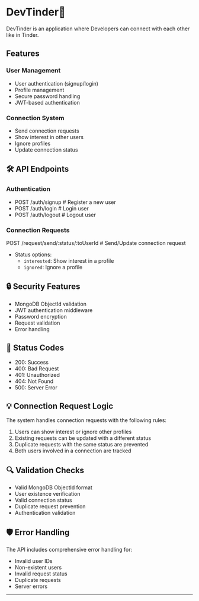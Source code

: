 # DevTinder🚀

DevTinder is an application where Developers can connect with each other like in Tinder.

## Features

### User Management
- User authentication (signup/login)
- Profile management
- Secure password handling
- JWT-based authentication

### Connection System
- Send connection requests
- Show interest in other users
- Ignore profiles
- Update connection status

## 🛠️ API Endpoints

### Authentication
- POST /auth/signup # Register a new user
- POST /auth/login # Login user
- POST /auth/logout # Logout user

### Connection Requests

POST /request/send/:status/:toUserId # Send/Update connection request

- Status options:
  - `interested`: Show interest in a profile
  - `ignored`: Ignore a profile

## 🔒 Security Features

- MongoDB ObjectId validation
- JWT authentication middleware
- Password encryption
- Request validation
- Error handling

## 🚦 Status Codes

- 200: Success
- 400: Bad Request
- 401: Unauthorized
- 404: Not Found
- 500: Server Error

## 💡 Connection Request Logic

The system handles connection requests with the following rules:
1. Users can show interest or ignore other profiles
2. Existing requests can be updated with a different status
3. Duplicate requests with the same status are prevented
4. Both users involved in a connection are tracked

## 🔍 Validation Checks

- Valid MongoDB ObjectId format
- User existence verification
- Valid connection status
- Duplicate request prevention
- Authentication validation

## 🛡️ Error Handling

The API includes comprehensive error handling for:
- Invalid user IDs
- Non-existent users
- Invalid request status
- Duplicate requests
- Server errors

---
